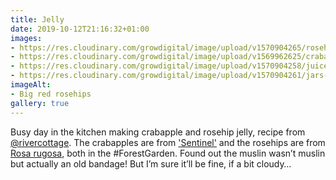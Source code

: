 ```yaml
---
title: Jelly
date: 2019-10-12T21:16:32+01:00
images: 
- https://res.cloudinary.com/growdigital/image/upload/v1570904265/rosehips-0B462266.jpg
- https://res.cloudinary.com/growdigital/image/upload/v1569962625/crabapples-84CDCB00.jpg
- https://res.cloudinary.com/growdigital/image/upload/v1570904258/juice-03B8AA23.jpg
- https://res.cloudinary.com/growdigital/image/upload/v1570904261/jars-FB5372CF.jpg
imageAlt: 
- Big red rosehips
gallery: true
---
```


Busy day in the kitchen making crabapple and rosehip jelly, recipe from [@rivercottage](https://mobile.twitter.com/rivercottage). The crabapples are from ['Sentinel'](https://www.orangepippin.com/varieties/crab-apples/red-sentinel) and the rosehips are from [Rosa rugosa](https://pfaf.org/user/plant.aspx?LatinName=Rosa+rugosa), both in the #ForestGarden. Found out the muslin wasn’t muslin but actually an old bandage! But I’m sure it’ll be fine, if a bit cloudy…

<script>
// build items array, see initialize.js for rest of script
var items = [
  {
    src: 'https://res.cloudinary.com/growdigital/image/upload/f_auto,q_70,w_736,h_414/v1570904265/rosehips-0B462266.jpg',
    w: 736,
    h: 414,
    title: 'Rosa rugosa hips, as big as apples'
  },
  {
    src: 'https://res.cloudinary.com/growdigital/image/upload/f_auto,q_70,w_736,h_414/v1569962625/crabapples-84CDCB00.jpg',
    w: 736,
    h: 414,
    title: 'Crabapples, as small as rosehips'
  },
  {
    src: 'https://res.cloudinary.com/growdigital/image/upload/f_auto,q_70,w_736,h_414/v1570904258/juice-03B8AA23.jpg',
    w: 736,
    h: 414,
    title: 'Cloudy, cloudy juice, don’t use a bandage'
  },
  {
    src: 'https://res.cloudinary.com/growdigital/image/upload/f_auto,q_70,w_736,h_414/v1570904261/jars-FB5372CF.jpg',
    w: 736,
    h: 414,
    title: 'Jars of jelly'
  }
];
</script>





